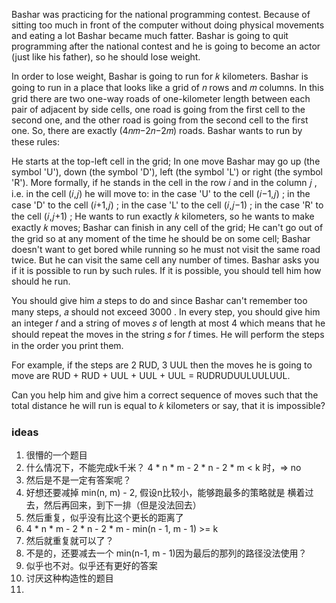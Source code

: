 Bashar was practicing for the national programming contest. Because of sitting too much in front of the computer without doing physical movements and eating a lot Bashar became much fatter. Bashar is going to quit programming after the national contest and he is going to become an actor (just like his father), so he should lose weight.

In order to lose weight, Bashar is going to run for 𝑘
 kilometers. Bashar is going to run in a place that looks like a grid of 𝑛
 rows and 𝑚
 columns. In this grid there are two one-way roads of one-kilometer length between each pair of adjacent by side cells, one road is going from the first cell to the second one, and the other road is going from the second cell to the first one. So, there are exactly (4𝑛𝑚−2𝑛−2𝑚)
 roads.
 Bashar wants to run by these rules:

He starts at the top-left cell in the grid;
In one move Bashar may go up (the symbol 'U'), down (the symbol 'D'), left (the symbol 'L') or right (the symbol 'R'). More formally, if he stands in the cell in the row 𝑖
 and in the column 𝑗
, i.e. in the cell (𝑖,𝑗)
 he will move to:
in the case 'U' to the cell (𝑖−1,𝑗)
;
in the case 'D' to the cell (𝑖+1,𝑗)
;
in the case 'L' to the cell (𝑖,𝑗−1)
;
in the case 'R' to the cell (𝑖,𝑗+1)
;
He wants to run exactly 𝑘
 kilometers, so he wants to make exactly 𝑘
 moves;
Bashar can finish in any cell of the grid;
He can't go out of the grid so at any moment of the time he should be on some cell;
Bashar doesn't want to get bored while running so he must not visit the same road twice. But he can visit the same cell any number of times.
Bashar asks you if it is possible to run by such rules. If it is possible, you should tell him how should he run.

You should give him 𝑎
 steps to do and since Bashar can't remember too many steps, 𝑎
 should not exceed 3000
. In every step, you should give him an integer 𝑓
 and a string of moves 𝑠
 of length at most 4
 which means that he should repeat the moves in the string 𝑠
 for 𝑓
 times. He will perform the steps in the order you print them.

For example, if the steps are 2
 RUD, 3
 UUL then the moves he is going to move are RUD +
 RUD +
 UUL +
 UUL +
 UUL =
 RUDRUDUULUULUUL.

Can you help him and give him a correct sequence of moves such that the total distance he will run is equal to 𝑘
 kilometers or say, that it is impossible?



### ideas
1. 很懵的一个题目
2. 什么情况下，不能完成k千米？ 4 * n * m - 2 * n - 2 * m < k 时，=> no
3. 然后是不是一定有答案呢？
4. 好想还要减掉 min(n, m) - 2, 假设n比较小，能够跑最多的策略就是 横着过去，然后再回来，到下一排（但是没法回去）
5. 然后重复，似乎没有比这个更长的距离了
6. 4 * n * m - 2 * n - 2 * m - min(n - 1, m - 1) >= k
7. 然后就重复就可以了？
8. 不是的，还要减去一个 min(n-1, m - 1)因为最后的那列的路径没法使用？
9. 似乎也不对。似乎还有更好的答案
10. 讨厌这种构造性的题目
11. 